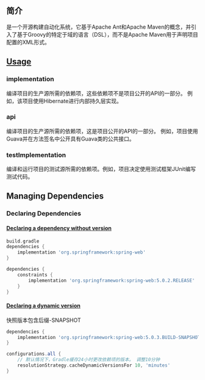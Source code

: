 ## 简介

是一个开源构建自动化系统，它基于Apache Ant和Apache Maven的概念，并引入了基于Groovy的特定于域的语言（DSL），而不是Apache Maven用于声明项目配置的XML形式。



## [Usage](https://docs.gradle.org/current/userguide/java_library_plugin.html#sec:java_library_usage)

### implementation

 编译项目的生产源所需的依赖项，这些依赖项不是项目公开的API的一部分。 例如，该项目使用Hibernate进行内部持久层实现。

### api

编译项目的生产源所需的依赖项，这是项目公开的API的一部分。 例如，项目使用Guava并在方法签名中公开具有Guava类的公共接口。

### testImplementation

编译和运行项目的测试源所需的依赖项。例如，项目决定使用测试框架JUnit编写测试代码。



## Managing Dependencies

### Declaring Dependencies

#### [Declaring a dependency without version](https://docs.gradle.org/current/userguide/declaring_dependencies.html#declaring_a_dependency_without_version)

```groovy
build.gradle
dependencies {
    implementation 'org.springframework:spring-web'
}

dependencies {
    constraints {
        implementation 'org.springframework:spring-web:5.0.2.RELEASE'
    }
}
```

#### [Declaring a dynamic version](https://docs.gradle.org/current/userguide/declaring_dependencies.html#sub:declaring_dependency_with_dynamic_version)

快照版本包含后缀-SNAPSHOT

```groovy
dependencies {
    implementation 'org.springframework:spring-web:5.0.3.BUILD-SNAPSHOT'
}

configurations.all {
  	// 默认情况下，Gradle缓存24小时更改依赖项的版本。 调整10分钟
    resolutionStrategy.cacheDynamicVersionsFor 10, 'minutes'
}
```

